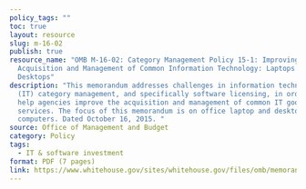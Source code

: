 ```yaml
---
policy_tags: ""
toc: true
layout: resource
slug: m-16-02
publish: true
resource_name: "OMB M-16-02: Category Management Policy 15-1: Improving the
  Acquisition and Management of Common Information Technology: Laptops and
  Desktops"
description: "This memorandum addresses challenges in information technology
  (IT) category management, and specifically software licensing, in order to
  help agencies improve the acquisition and management of common IT goods and
  services. The focus of this memorandum is on office laptop and desktop
  computers. Dated October 16, 2015. "
source: Office of Management and Budget
category: Policy
tags:
  - IT & software investment
format: PDF (7 pages)
link: https://www.whitehouse.gov/sites/whitehouse.gov/files/omb/memoranda/2016/m-16-02.pdf
---
```

